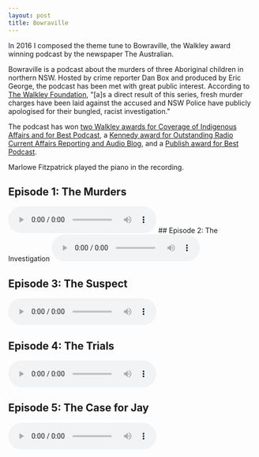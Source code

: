 ```yaml
---
layout: post
title: Bowraville
---
```


In 2016 I composed the theme tune to Bowraville, the Walkley award winning podcast by the newspaper The Australian.

Bowraville is a podcast about the murders of three Aboriginal children in northern NSW. Hosted by crime reporter Dan Box and produced by Eric George, the podcast has been met with great public interest. According to [The Walkley Foundation](http://www.walkleys.com/walkleys-winners/dan-box-eric-george-and-stephen-fitzpatrick/), "[a]s a direct result of this series, fresh murder charges have been laid against the accused and NSW Police have publicly apologised for their bungled, racist investigation."

The podcast has won [two Walkley awards for Coverage of Indigenous Affairs and for Best Podcast](http://www.walkleys.com/photojournalist-andrew-quilty-wins-gold-at-61st-walkley-awards-for-excellence-in-journalism/), a [Kennedy award for Outstanding Radio Current Affairs Reporting and Audio Blog](http://kennedyawards.com.au/), and a [Publish award for Best Podcast](http://publishawards.com.au/2016winners/).

Marlowe Fitzpatrick played the piano in the recording.

## Episode 1: The Murders
<audio controls>
  <source src="http://16633.mc.tritondigital.com/WHOOSHKAA_1117/media-session/3030366d-29bd-48cc-9e08-1e34cf9b5e44/podcasts/podcast_1117/podcast_media/19a6aa-262424115-the-australian-1-bowraville-episode-1-the-murders.mp3" type="audio/mpeg" preload="metadata">
Your browser does not support the audio element.
</audio>
## Episode 2: The Investigation
<audio controls>
  <source src="http://16633.mc.tritondigital.com/WHOOSHKAA_1117/media-session/df0cc021-2281-4e53-9a3b-0302480cf9ab/podcasts/podcast_1117/podcast_media/8eee65-263035333-the-australian-1-episode-2-the-investigation.mp3" type="audio/mpeg" preload="metadata">
Your browser does not support the audio element.
</audio>

## Episode 3: The Suspect
<audio controls>
  <source src="http://16673.mc.tritondigital.com/WHOOSHKAA_1117/media-session/4721c581-5289-4bc3-8d39-3fada9177048/podcasts/podcast_1117/podcast_media/fc41b0-263528597-the-australian-1-bowraville-episode-3-the-suspect.mp3" type="audio/mpeg" preload="metadata">
Your browser does not support the audio element.
</audio>

## Episode 4: The Trials
<audio controls>
  <source src="http://16673.mc.tritondigital.com/WHOOSHKAA_1117/media-session/b738202b-2a96-45e7-b231-bf4aa9aae3ea/podcasts/podcast_1117/podcast_media/b9b639-264198186-the-australian-1-bowraville-episode-4-the-trials.mp3" type="audio/mpeg" preload="metadata">
Your browser does not support the audio element.
</audio>

## Episode 5: The Case for Jay
<audio controls>
  <source src="http://20313.mc.tritondigital.com/WHOOSHKAA_1117/media-session/c33b4fdc-c915-422a-a14b-2f8fdb12788c/podcasts/podcast_1117/podcast_media/f4fc5b-264712865-the-australian-1-bowraville-episode-5-the-case-for-jay.mp3" type="audio/mpeg" preload="metadata">
Your browser does not support the audio element.
</audio>
